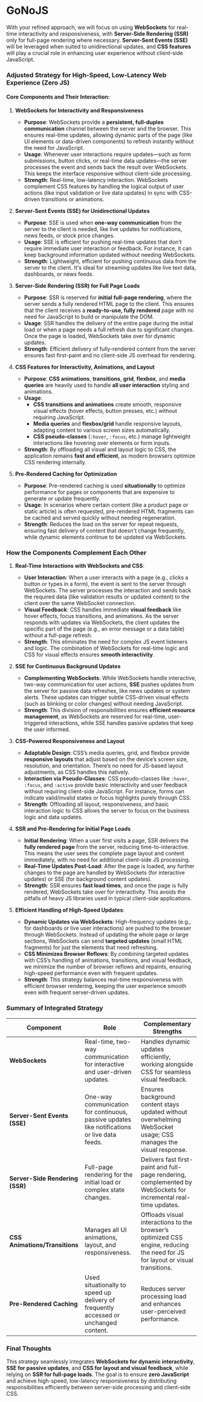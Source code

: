 # GoNoJS

With your refined approach, we will focus on using **WebSockets** for real-time interactivity and responsiveness, with **Server-Side Rendering (SSR)** only for full-page rendering where necessary. **Server-Sent Events (SSE)** will be leveraged when suited to unidirectional updates, and **CSS features** will play a crucial role in enhancing user experience without client-side JavaScript.

### Adjusted Strategy for High-Speed, Low-Latency Web Experience (Zero JS)

#### Core Components and Their Interaction:
1. **WebSockets for Interactivity and Responsiveness**
   - **Purpose**: WebSockets provide a **persistent, full-duplex communication** channel between the server and the browser. This ensures real-time updates, allowing dynamic parts of the page (like UI elements or data-driven components) to refresh instantly without the need for JavaScript.
   - **Usage**: Whenever user interactions require updates—such as form submissions, button clicks, or real-time data updates—the server processes the event and sends back the result over WebSockets. This keeps the interface responsive without client-side processing.
   - **Strength**: Real-time, low-latency interaction. WebSockets complement CSS features by handling the logical output of user actions (like input validation or live data updates) in sync with CSS-driven transitions or animations.

2. **Server-Sent Events (SSE) for Unidirectional Updates**
   - **Purpose**: SSE is used when **one-way communication** from the server to the client is needed, like live updates for notifications, news feeds, or stock price changes.
   - **Usage**: SSE is efficient for pushing real-time updates that don’t require immediate user interaction or feedback. For instance, it can keep background information updated without needing WebSockets.
   - **Strength**: Lightweight, efficient for pushing continuous data from the server to the client. It's ideal for streaming updates like live text data, dashboards, or news feeds.

3. **Server-Side Rendering (SSR) for Full Page Loads**
   - **Purpose**: SSR is reserved for **initial full-page rendering**, where the server sends a fully rendered HTML page to the client. This ensures that the client receives a **ready-to-use, fully rendered** page with no need for JavaScript to build or manipulate the DOM.
   - **Usage**: SSR handles the delivery of the entire page during the initial load or when a page needs a full refresh due to significant changes. Once the page is loaded, WebSockets take over for dynamic updates.
   - **Strength**: Efficient delivery of fully-rendered content from the server ensures fast first-paint and no client-side JS overhead for rendering.

4. **CSS Features for Interactivity, Animations, and Layout**
   - **Purpose**: **CSS animations**, **transitions**, **grid**, **flexbox**, and **media queries** are heavily used to handle **all user interaction** styling and animations.
   - **Usage**:
     - **CSS transitions and animations** create smooth, responsive visual effects (hover effects, button presses, etc.) without requiring JavaScript.
     - **Media queries** and **flexbox/grid** handle responsive layouts, adapting content to various screen sizes automatically.
     - **CSS pseudo-classes** (`:hover`, `:focus`, etc.) manage lightweight interactions like hovering over elements or form inputs.
   - **Strength**: By offloading all visual and layout logic to CSS, the application remains **fast and efficient**, as modern browsers optimize CSS rendering internally.

5. **Pre-Rendered Caching for Optimization**
   - **Purpose**: Pre-rendered caching is used **situationally** to optimize performance for pages or components that are expensive to generate or update frequently.
   - **Usage**: In scenarios where certain content (like a product page or static article) is often requested, pre-rendered HTML fragments can be cached and served quickly without needing regeneration.
   - **Strength**: Reduces the load on the server for repeat requests, ensuring fast delivery of content that doesn't change frequently, while dynamic elements continue to be updated via WebSockets.

### How the Components Complement Each Other

1. **Real-Time Interactions with WebSockets and CSS**:
   - **User Interaction**: When a user interacts with a page (e.g., clicks a button or types in a form), the event is sent to the server through WebSockets. The server processes the interaction and sends back the required data (like validation results or updated content) to the client over the same WebSocket connection.
   - **Visual Feedback**: CSS handles immediate **visual feedback** like hover effects, focus transitions, and animations. As the server responds with updates via WebSockets, the client updates the specific part of the page (e.g., an error message or a data table) without a full-page refresh.
   - **Strength**: This eliminates the need for complex JS event listeners and logic. The combination of WebSockets for real-time logic and CSS for visual effects ensures **smooth interactivity**.

2. **SSE for Continuous Background Updates**
   - **Complementing WebSockets**: While WebSockets handle interactive, two-way communication for user actions, **SSE** pushes updates from the server for passive data refreshes, like news updates or system alerts. These updates can trigger subtle CSS-driven visual effects (such as blinking or color changes) without needing JavaScript.
   - **Strength**: This division of responsibilities ensures **efficient resource management**, as WebSockets are reserved for real-time, user-triggered interactions, while SSE handles passive updates that keep the user informed.

3. **CSS-Powered Responsiveness and Layout**
   - **Adaptable Design**: CSS’s media queries, grid, and flexbox provide **responsive layouts** that adjust based on the device’s screen size, resolution, and orientation. There’s no need for JS-based layout adjustments, as CSS handles this natively.
   - **Interaction via Pseudo-Classes**: CSS pseudo-classes like `:hover`, `:focus`, and `:active` provide basic interactivity and user feedback without requiring client-side JavaScript. For instance, forms can indicate valid/invalid states or focus highlights purely through CSS.
   - **Strength**: Offloading all layout, responsiveness, and basic interaction logic to CSS allows the server to focus on the business logic and data updates.

4. **SSR and Pre-Rendering for Initial Page Loads**
   - **Initial Rendering**: When a user first visits a page, SSR delivers the **fully rendered page** from the server, reducing time-to-interactive. This means the user sees the complete page layout and content immediately, with no need for additional client-side JS processing.
   - **Real-Time Updates Post-Load**: After the page is loaded, any further changes to the page are handled by WebSockets (for interactive updates) or SSE (for background content updates).
   - **Strength**: SSR ensures **fast load times**, and once the page is fully rendered, WebSockets take over for interactivity. This avoids the pitfalls of heavy JS libraries used in typical client-side applications.

5. **Efficient Handling of High-Speed Updates**:
   - **Dynamic Updates via WebSockets**: High-frequency updates (e.g., for dashboards or live user interactions) are pushed to the browser through WebSockets. Instead of updating the whole page or large sections, WebSockets can send **targeted updates** (small HTML fragments) for just the elements that need refreshing.
   - **CSS Minimizes Browser Reflows**: By combining targeted updates with CSS’s handling of animations, transitions, and visual feedback, we minimize the number of browser reflows and repaints, ensuring high-speed performance even with frequent updates.
   - **Strength**: This strategy balances real-time responsiveness with efficient browser rendering, keeping the user experience smooth even with frequent server-driven updates.

### Summary of Integrated Strategy

| **Component**                   | **Role**                                                                                     | **Complementary Strengths**                                                                                                  |
|----------------------------------|----------------------------------------------------------------------------------------------|------------------------------------------------------------------------------------------------------------------------------|
| **WebSockets**                   | Real-time, two-way communication for interactive and user-driven updates.                    | Handles dynamic updates efficiently, working alongside CSS for seamless visual feedback.                                       |
| **Server-Sent Events (SSE)**     | One-way communication for continuous, passive updates like notifications or live data feeds. | Ensures background content stays updated without overwhelming WebSocket usage; CSS manages the visual response.               |
| **Server-Side Rendering (SSR)**  | Full-page rendering for the initial load or complex state changes.                           | Delivers fast first-paint and full-page rendering, complemented by WebSockets for incremental real-time updates.               |
| **CSS Animations/Transitions**   | Manages all UI animations, layout, and responsiveness.                                       | Offloads visual interactions to the browser’s optimized CSS engine, reducing the need for JS for layout or visual transitions. |
| **Pre-Rendered Caching**         | Used situationally to speed up delivery of frequently accessed or unchanged content.          | Reduces server processing load and enhances user-perceived performance.                                                      |

### Final Thoughts
This strategy seamlessly integrates **WebSockets for dynamic interactivity**, **SSE for passive updates**, and **CSS for layout and visual feedback**, while relying on **SSR for full-page loads**. The goal is to ensure **zero JavaScript** and achieve high-speed, low-latency responsiveness by distributing responsibilities efficiently between server-side processing and client-side CSS.


